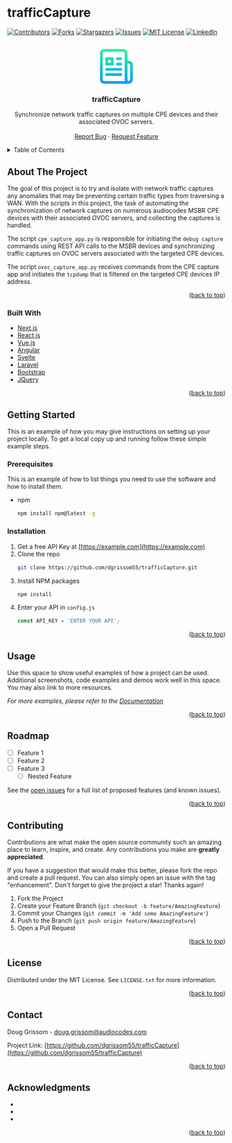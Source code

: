 # trafficCapture

<div id="top"></div>

<!-- PROJECT SHIELDS -->
<!--
*** I'm using markdown "reference style" links for readability.
*** Reference links are enclosed in brackets [ ] instead of parentheses ( ).
*** See the bottom of this document for the declaration of the reference variables
*** for contributors-url, forks-url, etc. This is an optional, concise syntax you may use.
*** https://www.markdownguide.org/basic-syntax/#reference-style-links
-->
[![Contributors][contributors-shield]][contributors-url]
[![Forks][forks-shield]][forks-url]
[![Stargazers][stars-shield]][stars-url]
[![Issues][issues-shield]][issues-url]
[![MIT License][license-shield]][license-url]
[![LinkedIn][linkedin-shield]][linkedin-url]



<!-- PROJECT LOGO -->
<br />
<div align="center">
  <a href="https://github.com/dgrissom55/trafficCapture">
    <img src="images/logo.png" alt="Logo" width="80" height="80">
  </a>

<h3 align="center">trafficCapture</h3>

  <p align="center">
    Synchronize network traffic captures on multiple CPE devices and their associated OVOC servers.
    <br />
    <br />
    <a href="https://github.com/dgrissom55/trafficCapture/issues">Report Bug</a>
    ·
    <a href="https://github.com/dgrissom55/trafficCapture/issues">Request Feature</a>
  </p>
</div>



<!-- TABLE OF CONTENTS -->
<details>
  <summary>Table of Contents</summary>
  <ol>
    <li>
      <a href="#about-the-project">About The Project</a>
      <ul>
        <li><a href="#built-with">Built With</a></li>
      </ul>
    </li>
    <li>
      <a href="#getting-started">Getting Started</a>
      <ul>
        <li><a href="#prerequisites">Prerequisites</a></li>
        <li><a href="#installation">Installation</a></li>
      </ul>
    </li>
    <li><a href="#usage">Usage</a></li>
    <li><a href="#roadmap">Roadmap</a></li>
    <li><a href="#contributing">Contributing</a></li>
    <li><a href="#license">License</a></li>
    <li><a href="#contact">Contact</a></li>
    <li><a href="#acknowledgments">Acknowledgments</a></li>
  </ol>
</details>



<!-- ABOUT THE PROJECT -->
## About The Project

The goal of this project is to try and isolate with network traffic captures any anomalies that may be preventing certain traffic types from traversing a WAN. With the scripts in this project, the task of automating the synchronization of network captures on numerous audiocodes MSBR CPE devices with their associated OVOC servers, and collecting the captures is handled.

The script `cpe_capture_app.py` is responsible for initiating the `debug capture` commands using REST API calls to the MSBR devices and synchronizing traffic captures on OVOC servers associated with the targeted CPE devices.

The script `ovoc_capture_app.py` receives commands from the CPE capture app and initiates the `tcpdump` that is filtered on the targeted CPE devices IP address.

 

<p align="right">(<a href="#top">back to top</a>)</p>



### Built With

* [Next.js](https://nextjs.org/)
* [React.js](https://reactjs.org/)
* [Vue.js](https://vuejs.org/)
* [Angular](https://angular.io/)
* [Svelte](https://svelte.dev/)
* [Laravel](https://laravel.com)
* [Bootstrap](https://getbootstrap.com)
* [JQuery](https://jquery.com)

<p align="right">(<a href="#top">back to top</a>)</p>



<!-- GETTING STARTED -->
## Getting Started

This is an example of how you may give instructions on setting up your project locally.
To get a local copy up and running follow these simple example steps.

### Prerequisites

This is an example of how to list things you need to use the software and how to install them.
* npm
  ```sh
  npm install npm@latest -g
  ```

### Installation

1. Get a free API Key at [https://example.com](https://example.com)
2. Clone the repo
   ```sh
   git clone https://github.com/dgrissom55/trafficCapture.git
   ```
3. Install NPM packages
   ```sh
   npm install
   ```
4. Enter your API in `config.js`
   ```js
   const API_KEY = 'ENTER YOUR API';
   ```

<p align="right">(<a href="#top">back to top</a>)</p>



<!-- USAGE EXAMPLES -->
## Usage

Use this space to show useful examples of how a project can be used. Additional screenshots, code examples and demos work well in this space. You may also link to more resources.

_For more examples, please refer to the [Documentation](https://example.com)_

<p align="right">(<a href="#top">back to top</a>)</p>



<!-- ROADMAP -->
## Roadmap

- [ ] Feature 1
- [ ] Feature 2
- [ ] Feature 3
    - [ ] Nested Feature

See the [open issues](https://github.com/dgrissom55/trafficCapture/issues) for a full list of proposed features (and known issues).

<p align="right">(<a href="#top">back to top</a>)</p>



<!-- CONTRIBUTING -->
## Contributing

Contributions are what make the open source community such an amazing place to learn, inspire, and create. Any contributions you make are **greatly appreciated**.

If you have a suggestion that would make this better, please fork the repo and create a pull request. You can also simply open an issue with the tag "enhancement".
Don't forget to give the project a star! Thanks again!

1. Fork the Project
2. Create your Feature Branch (`git checkout -b feature/AmazingFeature`)
3. Commit your Changes (`git commit -m 'Add some AmazingFeature'`)
4. Push to the Branch (`git push origin feature/AmazingFeature`)
5. Open a Pull Request

<p align="right">(<a href="#top">back to top</a>)</p>



<!-- LICENSE -->
## License

Distributed under the MIT License. See `LICENSE.txt` for more information.

<p align="right">(<a href="#top">back to top</a>)</p>



<!-- CONTACT -->
## Contact

Doug Grissom - doug.grissom@audiocodes.com

Project Link: [https://github.com/dgrissom55/trafficCapture](https://github.com/dgrissom55/trafficCapture)

<p align="right">(<a href="#top">back to top</a>)</p>



<!-- ACKNOWLEDGMENTS -->
## Acknowledgments

* []()
* []()
* []()

<p align="right">(<a href="#top">back to top</a>)</p>



<!-- MARKDOWN LINKS & IMAGES -->
<!-- https://www.markdownguide.org/basic-syntax/#reference-style-links -->
[contributors-shield]: https://img.shields.io/github/contributors/dgrissom55/trafficCapture.svg?style=for-the-badge
[contributors-url]: https://github.com/dgrissom55/trafficCapture/graphs/contributors
[forks-shield]: https://img.shields.io/github/forks/dgrissom55/trafficCapture.svg?style=for-the-badge
[forks-url]: https://github.com/dgrissom55/trafficCapture/network/members
[stars-shield]: https://img.shields.io/github/stars/dgrissom55/trafficCapture.svg?style=for-the-badge
[stars-url]: https://github.com/dgrissom55/trafficCapture/stargazers
[issues-shield]: https://img.shields.io/github/issues/dgrissom55/trafficCapture.svg?style=for-the-badge
[issues-url]: https://github.com/dgrissom55/trafficCapture/issues
[license-shield]: https://img.shields.io/github/license/dgrissom55/trafficCapture.svg?style=for-the-badge
[license-url]: https://github.com/dgrissom55/trafficCapture/blob/master/LICENSE.txt
[linkedin-shield]: https://img.shields.io/badge/-LinkedIn-black.svg?style=for-the-badge&logo=linkedin&colorB=555
[linkedin-url]: https://linkedin.com/in/linkedin_username
[product-screenshot]: images/capturing_flow.png

